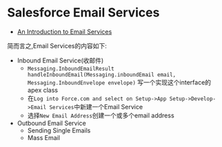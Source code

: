 # Salesforce Email Services

* [An Introduction to Email Services](https://developer.salesforce.com/page/An_Introduction_To_Email_Services_on_Force.com)

简而言之,Email Services的内容如下:
* Inbound Email Service(收邮件)
  * `Messaging.InboundEmailResult handleInboundEmail(Messaging.inboundEmail email, Messaging.InboundEnvelope envelope)` 写一个实现这个interface的apex class
  * 在`Log into Force.com and select on Setup->App Setup->Develop->Email Services`中新建一个Email Service
  * 选择`New Email Address`创建一个或多个email address
* Outbound Email Service
  * Sending Single Emails
  * Mass Email

